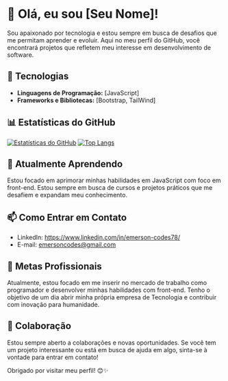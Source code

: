# 👋 Olá, eu sou [Seu Nome]!

Sou apaixonado por tecnologia e estou sempre em busca de desafios que me permitam aprender e evoluir. Aqui no meu perfil do GitHub, você encontrará projetos que refletem meu interesse em desenvolvimento de software.

## 🔧 Tecnologias

- **Linguagens de Programação:** [JavaScript]
- **Frameworks e Bibliotecas:** [Bootstrap, TailWind]

## 📊 Estatísticas do GitHub

[![Estatísticas do GitHub](https://github-readme-stats.vercel.app/api?username=emersonescodes&show_icons=true&theme=dracula)](https://github.com/emersonescodes)
[![Top Langs](https://github-readme-stats.vercel.app/api/top-langs/?username=emersonescodes&layout=compact&theme=dracula)](https://github.com/emersonescodes)

## 🌱 Atualmente Aprendendo

Estou focado em aprimorar minhas habilidades em JavaScript com foco em front-end. Estou sempre em busca de cursos e projetos práticos que me desafiem e expandam meu conhecimento.

## 📫 Como Entrar em Contato

- LinkedIn: https://www.linkedin.com/in/emerson-codes78/
- E-mail: emersoncodes@gmail.com

## 🚀 Metas Profissionais

Atualmente, estou focado em me inserir no mercado de trabalho como programador e desenvolver minhas habilidades com front-end. Tenho o objetivo de um dia abrir minha própria empresa de Tecnologia e contribuir com inovação para humanidade.

## 🤝 Colaboração

Estou sempre aberto a colaborações e novas oportunidades. Se você tem um projeto interessante ou está em busca de ajuda em algo, sinta-se à vontade para entrar em contato!

Obrigado por visitar meu perfil! 😊✨

